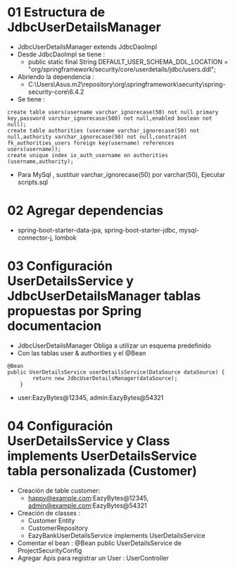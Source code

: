 # 01 Estructura de JdbcUserDetailsManager
- JdbcUserDetailsManager extends JdbcDaoImpl 
- Desde JdbcDaoImpl se tiene :  
  - public static final String DEFAULT_USER_SCHEMA_DDL_LOCATION = "org/springframework/security/core/userdetails/jdbc/users.ddl";
- Abriendo la dependencia :
  - C:\Users\Asus\.m2\repository\org\springframework\security\spring-security-core\6.4.2
- Se tiene :
```
create table users(username varchar_ignorecase(50) not null primary key,password varchar_ignorecase(500) not null,enabled boolean not null);
create table authorities (username varchar_ignorecase(50) not null,authority varchar_ignorecase(50) not null,constraint fk_authorities_users foreign key(username) references users(username));
create unique index ix_auth_username on authorities (username,authority);
```
- Para MySql , sustituir varchar_ignorecase(50) por varchar(50), Ejecutar scripts.sql

# 02 Agregar dependencias
- spring-boot-starter-data-jpa, spring-boot-starter-jdbc, mysql-connector-j, lombok

# 03 Configuración UserDetailsService y JdbcUserDetailsManager tablas propuestas por Spring documentacion
- JdbcUserDetailsManager Obliga a utilizar un esquema predefinido
- Con las tablas user & authorities y el @Bean
```
@Bean
public UserDetailsService userDetailsService(DataSource dataSource) {
        return new JdbcUserDetailsManager(dataSource);
    }
```
- user:EazyBytes@12345, admin:EazyBytes@54321

# 04 Configuración UserDetailsService y Class implements UserDetailsService tabla personalizada (Customer)
- Creación de table customer:
  - happy@example.com:EazyBytes@12345, admin@example.com:EazyBytes@54321
- Creación de classes :
  - Customer Entity 
  - CustomerRepository
  - EazyBankUserDetailsService implements UserDetailsService
- Comentar el bean : @Bean public UserDetailsService de ProjectSecurityConfig
- Agregar Apis para registrar un User : UserController



